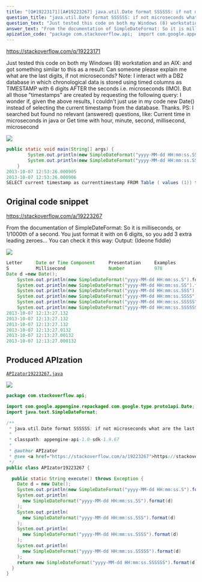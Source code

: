 ```yaml
---
title: "[Q#19223171][A#19223267] java.util.Date format SSSSSS: if not microseconds what are the last 3 digits?"
question_title: "java.util.Date format SSSSSS: if not microseconds what are the last 3 digits?"
question_text: "Just tested this code on both my Windows (8) workstation and an AIX: and got something similar to this as a result: Can someone please explain me what are the last digits, if not microseconds? Note: I interact with a DB2 database in which chronological data is stored using timed columns as TIMESTAMP with 6 digits AFTER the seconds i.e. microseconds (IMO). But all those \"timestamps\" are created by requesting the following query: I wonder if, given the above results, I couldn't just use in my code new Date() instead of selecting the current timestamp from the database. Thanks. PS: I searched but found no relevant (answered) questions, like: Current time in microseconds in java or Get time with hour, minute, second, millisecond, microsecond"
answer_text: "From the documentation of SimpleDateFormat: So it is milliseconds, or 1/1000th of a second. You just format it with on 6 digits, so you add 3 extra leading zeroes... You can check it this way: Output: (Ideone fiddle)"
apization_code: "package com.stackoverflow.api;  import com.google.appengine.repackaged.com.google.type.proto1api.Date; import java.text.SimpleDateFormat;  /**  * java.util.Date format SSSSSS: if not microseconds what are the last 3 digits?  *  * classpath: appengine-api-1.0-sdk-1.9.67  *  * @author APIzator  * @see <a href=\"https://stackoverflow.com/a/19223267\">https://stackoverflow.com/a/19223267</a>  */ public class APIzator19223267 {    public static String execute() throws Exception {     Date d = new Date();     System.out.println(new SimpleDateFormat(\"yyyy-MM-dd HH:mm:ss.S\").format(d));     System.out.println(       new SimpleDateFormat(\"yyyy-MM-dd HH:mm:ss.SS\").format(d)     );     System.out.println(       new SimpleDateFormat(\"yyyy-MM-dd HH:mm:ss.SSS\").format(d)     );     System.out.println(       new SimpleDateFormat(\"yyyy-MM-dd HH:mm:ss.SSSS\").format(d)     );     System.out.println(       new SimpleDateFormat(\"yyyy-MM-dd HH:mm:ss.SSSSS\").format(d)     );     return new SimpleDateFormat(\"yyyy-MM-dd HH:mm:ss.SSSSSS\").format(d);   } }"
---
```


https://stackoverflow.com/q/19223171

Just tested this code on both my Windows (8) workstation and an AIX:
and got something similar to this as a result:
Can someone please explain me what are the last digits, if not microseconds?
Note: I interact with a DB2 database in which chronological data is stored using timed columns as TIMESTAMP with 6 digits AFTER the seconds i.e. microseconds (IMO).
But all those &quot;timestamps&quot; are created by requesting the following query:
I wonder if, given the above results, I couldn&#x27;t just use in my code new Date() instead of selecting the current timestamp from the database.
Thanks.
PS: I searched but found no relevant (answered) questions, like:
Current time in microseconds in java
or
Get time with hour, minute, second, millisecond, microsecond


<div class="code-logo"><img src="/stackoverflow.png" /></div>

```java
public static void main(String[] args) {
        System.out.println(new SimpleDateFormat("yyyy-MM-dd HH:mm:ss.SSSSSS").format(new Date()));
        System.out.println(new SimpleDateFormat("yyyy-MM-dd HH:mm:ss.SSSSSS").format(new Date()));
    }
2013-10-07 12:53:26.000905
2013-10-07 12:53:26.000906
SELECT current timestamp as currenttimestamp FROM Table ( values (1)) temp
```


## Original code snippet

https://stackoverflow.com/a/19223267

From the documentation of SimpleDateFormat:
So it is milliseconds, or 1/1000th of a second. You just format it with on 6 digits, so you add 3 extra leading zeroes...
You can check it this way:
Output:
(Ideone fiddle)

<div class="code-logo"><img src="/stackoverflow.png" /></div>

```java
Letter     Date or Time Component     Presentation     Examples  
S          Millisecond                Number           978
Date d =new Date();
    System.out.println(new SimpleDateFormat("yyyy-MM-dd HH:mm:ss.S").format(d));
    System.out.println(new SimpleDateFormat("yyyy-MM-dd HH:mm:ss.SS").format(d));
    System.out.println(new SimpleDateFormat("yyyy-MM-dd HH:mm:ss.SSS").format(d));
    System.out.println(new SimpleDateFormat("yyyy-MM-dd HH:mm:ss.SSSS").format(d));
    System.out.println(new SimpleDateFormat("yyyy-MM-dd HH:mm:ss.SSSSS").format(d));
    System.out.println(new SimpleDateFormat("yyyy-MM-dd HH:mm:ss.SSSSSS").format(d));
2013-10-07 12:13:27.132
2013-10-07 12:13:27.132
2013-10-07 12:13:27.132
2013-10-07 12:13:27.0132
2013-10-07 12:13:27.00132
2013-10-07 12:13:27.000132
```

## Produced APIzation

[`APIzator19223267.java`](https://github.com/pasqualesalza/apization-temp-data/raw/master/search/APIzator19223267.java)

<div class="code-logo"><img src="/apizator.png" /></div>

```java
package com.stackoverflow.api;

import com.google.appengine.repackaged.com.google.type.proto1api.Date;
import java.text.SimpleDateFormat;

/**
 * java.util.Date format SSSSSS: if not microseconds what are the last 3 digits?
 *
 * classpath: appengine-api-1.0-sdk-1.9.67
 *
 * @author APIzator
 * @see <a href="https://stackoverflow.com/a/19223267">https://stackoverflow.com/a/19223267</a>
 */
public class APIzator19223267 {

  public static String execute() throws Exception {
    Date d = new Date();
    System.out.println(new SimpleDateFormat("yyyy-MM-dd HH:mm:ss.S").format(d));
    System.out.println(
      new SimpleDateFormat("yyyy-MM-dd HH:mm:ss.SS").format(d)
    );
    System.out.println(
      new SimpleDateFormat("yyyy-MM-dd HH:mm:ss.SSS").format(d)
    );
    System.out.println(
      new SimpleDateFormat("yyyy-MM-dd HH:mm:ss.SSSS").format(d)
    );
    System.out.println(
      new SimpleDateFormat("yyyy-MM-dd HH:mm:ss.SSSSS").format(d)
    );
    return new SimpleDateFormat("yyyy-MM-dd HH:mm:ss.SSSSSS").format(d);
  }
}

```